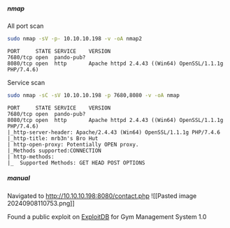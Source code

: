 ##### nmap

All port scan
```bash
sudo nmap -sV -p- 10.10.10.198 -v -oA nmap2
```
```
PORT     STATE SERVICE    VERSION
7680/tcp open  pando-pub?
8080/tcp open  http       Apache httpd 2.4.43 ((Win64) OpenSSL/1.1.1g PHP/7.4.6)
```

Service scan
```bash
sudo nmap -sC -sV 10.10.10.198 -p 7680,8080 -v -oA nmap
```
```
PORT     STATE SERVICE    VERSION
7680/tcp open  pando-pub?
8080/tcp open  http       Apache httpd 2.4.43 ((Win64) OpenSSL/1.1.1g PHP/7.4.6)
|_http-server-header: Apache/2.4.43 (Win64) OpenSSL/1.1.1g PHP/7.4.6
|_http-title: mrb3n's Bro Hut
| http-open-proxy: Potentially OPEN proxy.
|_Methods supported:CONNECTION
| http-methods: 
|_  Supported Methods: GET HEAD POST OPTIONS
```

##### manual

Navigated to http://10.10.10.198:8080/contact.php
![[Pasted image 20240908110753.png]]

Found a public exploit on [ExploitDB](https://www.exploit-db.com/exploits/48506) for Gym Management System 1.0